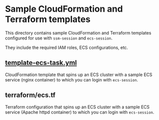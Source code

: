 # Sample CloudFormation and Terraform templates

This directory contains sample CloudFormation and Terraform templates
configured for use with `ssm-session` and `ecs-session`.

They include the required IAM roles, ECS configurations, etc.

## [template-ecs-task.yml](template-ecs-task.yml)

CloudFormation template that spins up an ECS cluster with a sample
ECS service (nginx container) to which you can login with `ecs-session`.

## terraform/ecs.tf

Terraform configuration that spins up an ECS cluster with a sample
ECS service (Apache httpd container) to which you can login with `ecs-session`.

